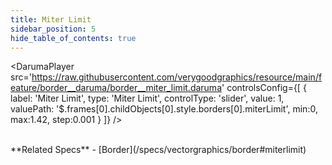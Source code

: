 ```yaml
---
title: Miter Limit
sidebar_position: 5
hide_table_of_contents: true
---
```


<DarumaPlayer
  src='https://raw.githubusercontent.com/verygoodgraphics/resource/main/feature/border__daruma/border__miter_limit.daruma'
  controlsConfig={[
    {
      label: 'Miter Limit',
      type: 'Miter Limit',
      controlType: 'slider',
      value: 1,
      valuePath: '$.frames[0].childObjects[0].style.borders[0].miterLimit',
      min:0,
      max:1.42,
      step:0.001
    }
  ]}
/>

<br />
**Related Specs**
- [Border](/specs/vectorgraphics/border#miterlimit)
